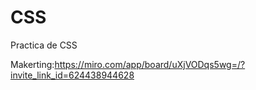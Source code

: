 # CSS
Practica de CSS

Makerting:https://miro.com/app/board/uXjVODqs5wg=/?invite_link_id=624438944628 
